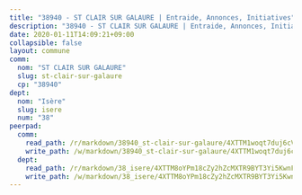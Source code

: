 ```yaml
---
title: "38940 - ST CLAIR SUR GALAURE | Entraide, Annonces, Initiatives"
description: "38940 - ST CLAIR SUR GALAURE | Entraide, Annonces, Initiatives"
date: 2020-01-11T14:09:21+09:00
collapsible: false
layout: commune
comm:
  nom: "ST CLAIR SUR GALAURE"
  slug: st-clair-sur-galaure
  cp: "38940"
dept:
  nom: "Isère"
  slug: isere
  num: "38"
peerpad:
  comm:
    read_path: /r/markdown/38940_st-clair-sur-galaure/4XTTM1woqt7duj6cVzdazF2JKmvYgR2WQKkS6qvqYspXixGiN
    write_path: /w/markdown/38940_st-clair-sur-galaure/4XTTM1woqt7duj6cVzdazF2JKmvYgR2WQKkS6qvqYspXixGiN-K3TgTejB9CqhxtR1ambRXSYtvQsMNLzqMvBLneqTDv4VtNW46kC7c96XKBSdpbrcA6B9gUoEkyaJcfhNrjUmoiyrmo2D8QCVCecZS5E4u32brFghTmi12Yv3xAnZJBXwuZNR6RiJ
  dept:
    read_path: /r/markdown/38_isere/4XTTM8oYPm18cZy2hZcMXTR9BYT3Yi5KwnFvpXu1TXaRq7Q3V
    write_path: /w/markdown/38_isere/4XTTM8oYPm18cZy2hZcMXTR9BYT3Yi5KwnFvpXu1TXaRq7Q3V-K3TgUoSzs2JpJwfbzBvgU8N95mHo7JXz7NbEctNRM3EDb2iYHA4maKm3pRQwmboULLPnLFTEhRgTawPTWpmxTxKbTwDgAEzA9tUHjpudQTWdKWfdVSegAo77eCwhXTaVG7AyUZEs
---
```


